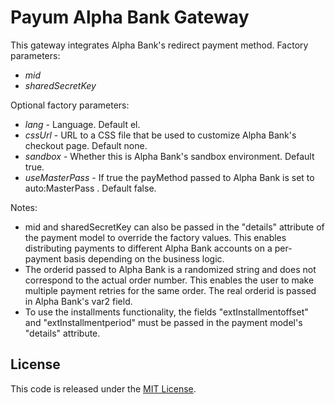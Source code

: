# Payum Alpha Bank Gateway

This gateway integrates Alpha Bank's redirect payment method. Factory parameters:
 - *mid*
 - *sharedSecretKey*


Optional factory parameters:
 - *lang* - Language. Default el.
 - *cssUrl* - URL to a CSS file that be used to customize Alpha Bank's checkout page. Default none.
 - *sandbox* - Whether this is Alpha Bank's sandbox environment. Default true.
 - *useMasterPass* - If true the payMethod passed to Alpha Bank is set to auto:MasterPass . Default false.

Notes:
 - mid and sharedSecretKey can also be passed in the "details" attribute of the payment model to override the factory values. This enables distributing payments to different Alpha Bank accounts on a per-payment basis depending on the business logic.
 - The orderid passed to Alpha Bank is a randomized string and does not correspond to the actual order number. This enables the user to make multiple payment retries for the same order. The real orderid is passed in Alpha Bank's var2 field.
 - To use the installments functionality, the fields "extInstallmentoffset" and "extInstallmentperiod" must be passed in the payment model's "details" attribute.

## License

This code is released under the [MIT License](LICENSE).

